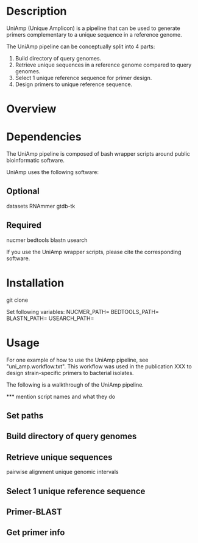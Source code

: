# Description
UniAmp (Unique Amplicon) is a pipeline that can be used to generate primers complementary to a unique sequence in a reference genome.

The UniAmp pipeline can be conceptually split into 4 parts:
1. Build directory of query genomes.
2. Retrieve unique sequences in a reference genome compared to query genomes.
3. Select 1 unique reference sequence for primer design.
4. Design primers to unique reference sequence.

# Overview



# Dependencies
The UniAmp pipeline is composed of bash wrapper scripts around public bioinformatic software. 

UniAmp uses the following software:
## Optional
datasets
RNAmmer
gtdb-tk

## Required
nucmer
bedtools
blastn
usearch

If you use the UniAmp wrapper scripts, please cite the corresponding software.


# Installation
git clone

Set following variables:
NUCMER_PATH=
BEDTOOLS_PATH=
BLASTN_PATH=
USEARCH_PATH=


# Usage
For one example of how to use the UniAmp pipeline, see "uni_amp.workflow.txt". This workflow was used in the publication XXX to design strain-specific primers to bacterial isolates.

The following is a walkthrough of the UniAmp pipeline.


*** mention script names and what they do
## Set paths
## Build directory of query genomes
## Retrieve unique sequences
pairwise alignment
unique genomic intervals
## Select 1 unique reference sequence
## Primer-BLAST
## Get primer info
